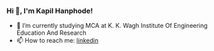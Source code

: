 ### Hi 👋, I'm Kapil Hanphode!

- 🔭 I’m currently studying MCA at K. K. Wagh Institute Of Engineering Education And Research
- 📫 How to reach me: [linkedin](https://www.linkedin.com/in/kapil-hanphode11/)


